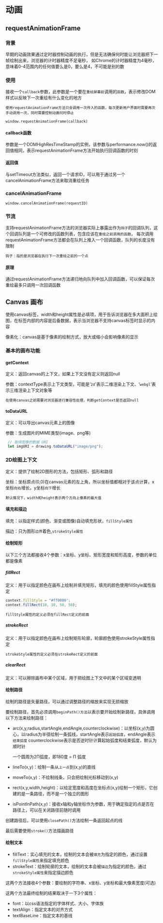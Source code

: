 # 动画
## requestAnimationFrame
### 背景
早期的动画效果通过定时器控制动画的执行，但是无法确保何时能让浏览器把下一帧绘制出来，浏览器的计时器精度不足毫秒，
如Chrome的计时器精度为4毫秒，意味着0-4范围内的任何值要么是0，要么是4，不可能是别的数

### 使用
接收一个`callback`参数，此参数是一个要在`重绘屏幕前`调用的`函数`，表示修改DOM样式以反映下一次重绘有什么变化的地方

    使用requestAnimationFrame方法只会调用一次传入的函数，每次更新用户界面时需要再次手动调用一次，同时需要控制动画何时停止

`window.requestAnimationFrame(callback)`

#### callback函数
参数是一个DOMHighResTimeStamp的实例，该参数与performance.now()的返回值相同，表示requestAnimationFrame方法开始执行回调函数的时刻

#### 返回值
与setTimeout方法类似，返回一个请求ID，可以用于通过另一个cancelAnimationFrame方法来取消重绘任务

### cancelAnimationFrame
`window.cancelAnimationFrame(requestID)`



### 节流
支持requestAnimationFrame方法的浏览器实际上暴露出作为`钩子`的回调队列，这个回调队列是一个可修改的函数列表，包含应该在`重绘之前调用的函数`，
每次调用requestAnimationFrame方法都会在队列上推入一个回调函数，队列的长度没有限制

    钩子：指的是浏览器在执行下一次重绘之前的一个点

#### 原理
通过requestAnimationFrame方法递归地向队列中加入回调函数，可以保证每次重绘最多只调用一次回调函数

## Canvas 画布
使用canvas标签，width和height属性是必填项，用于告诉浏览器在多大面积上绘图，在标签内部的内容是后备数据，表示当浏览器不支持canvas标签时显示的内容

像素化：canvas是基于像素的绘制方式，放大或缩小会影响像素的显示

### 基本的画布功能
#### getContext
定义：返回canvas的上下文，如果上下文没有定义则返回null

参数：contextType表示上下文类型，可能是’`2d`'表示二维渲染上下文、‘`webgl`’表示三维渲染上下文对象等

    在使用canvas之前需要对浏览器进行兼容性处理，判断getContext是否返回null

#### toDataURL
定义：可以导出canvas元素上的图像

参数：生成图片的MIME类型(image、png等)

```typescript
 // 取得图像的数据 URI
 let imgURI = drawing.toDataURL("image/png");
```

### 2D绘图上下文
定义：提供了绘制2D图形的方法，包括矩形、弧形和路径

坐标：坐标原点(0,0)在canvas元素的左上角，所以坐标值都相对于该点计算，x坐标`向右`增长，y坐标`向下`增长

    默认情况下，width和height表示两个方向上像素的最大值

#### 填充和描边
填充：以指定样式(颜色、渐变或图像)自动填充形状，`fillStyle属性`

描边：只为图形`边界`着色,`strokeStyle属性`

#### 绘制矩形
以下三个方法都接收4个参数：x坐标、y坐标、矩形宽度和矩形高度，参数的单位都是像素
##### fillRect
定义：用于以指定颜色在画布上绘制并填充矩形，填充的颜色使用fillStyle属性指定
```typescript
context.fillStyle = "#ff0000";
context.fillRect(10, 10, 50, 50);
```

    fillStyle属性的定义必须在fillRect定义的前面
##### strokeRect
定义：用于以指定颜色在画布上绘制矩形轮廓，轮廓颜色使用strokeStyle属性指定

    strokeStyle属性的定义必须在strokeRect定义的前面

##### clearRect
定义：可以擦除画布中某个区域，用于把绘图上下文中的某个区域变透明

#### 绘制路径
绘制的路径是矢量路径，可以通过调整路径的缩放来实现无损缩放

要绘制路径，首先必须调用`beginPath()方法`以表示要开始绘制新路径，具体调用以下方法来绘制路径：

- arc(x,y,radius,startAngle,endAngle,counterclockwise)：以坐标(x,y)为圆心，以radius为半径绘制一条弧线，startAngle表示`起始弧度`，endAngle表示`结束弧度`
counterclockwise表示是否逆时针计算起始弧度和结束弧度，默认为顺时针

    
    一个圆周为2Π弧度，即180度 = Π 弧度
- lineTo(x,y)：绘制一条从`上一点`到(x,y)的直线
- moveTo(x,y)：不绘制线条，只会把绘制光标移动到(x,y)
- rect(x,y,width,height)：以给定宽度和高度在坐标点(x,y)绘制一个矩形，它创建的是一条路径，而不是一个独立的图形
- isPointInPath(x,y)：接收x轴和y轴坐标作为参数，用于确定指定的点是否在路径上，可以在关闭路径前随时调用

创建路径后，可以使用`closePath()`方法绘制一条返回起点的线

最后需要使用`stroke()`方法描画路径

#### 绘制文本
- fillText：实心填充的文本，绘制的文本会被`填充`为指定的颜色，通过设置`fillStyle属性`来指定填充颜色
- strokeText：绘制轮廓的文本，绘制的文本会被`描边`为指定的颜色，通过`strokeStyle属性`来指定描边颜色

这两个方法接收4个参数：要绘制的字符串、x坐标、y坐标和最大像素宽度(可选)

这两个方法最终绘制的结果取决于一下3个属性：
- font：以css语法指定的字体样式、大小、字体族
- textAlign：指定文本的对齐方式
- textBaseLine：指定文本的基线